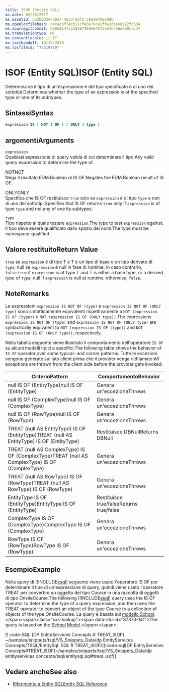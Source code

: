 ```yaml
---
title: ISOF (Entity SQL)
ms.date: 03/30/2017
ms.assetid: 5b2b0d34-d0a7-4bcd-baf2-58aa8456d00b
ms.openlocfilehash: c4c4cbf74cb17cf43e79c42ff42d1e68122fd534
ms.sourcegitcommit: 628e8147ca10187488e6407dab4c4e6ebe0cac47
ms.translationtype: MT
ms.contentlocale: it-IT
ms.lasthandoff: 10/15/2019
ms.locfileid: "72319710"
---
```

# <a name="isof-entity-sql"></a><span data-ttu-id="87370-102">ISOF (Entity SQL)</span><span class="sxs-lookup"><span data-stu-id="87370-102">ISOF (Entity SQL)</span></span>
<span data-ttu-id="87370-103">Determina se il tipo di un'espressione è del tipo specificato o di uno dei sottotipi.</span><span class="sxs-lookup"><span data-stu-id="87370-103">Determines whether the type of an expression is of the specified type or one of its subtypes.</span></span>  
  
## <a name="syntax"></a><span data-ttu-id="87370-104">Sintassi</span><span class="sxs-lookup"><span data-stu-id="87370-104">Syntax</span></span>  
  
```sql  
expression IS [ NOT ] OF ( [ ONLY ] type )  
```  
  
## <a name="arguments"></a><span data-ttu-id="87370-105">argomenti</span><span class="sxs-lookup"><span data-stu-id="87370-105">Arguments</span></span>  
 `expression`  
 <span data-ttu-id="87370-106">Qualsiasi espressione di query valida di cui determinare il tipo.</span><span class="sxs-lookup"><span data-stu-id="87370-106">Any valid query expression to determine the type of.</span></span>  
  
 <span data-ttu-id="87370-107">NOT</span><span class="sxs-lookup"><span data-stu-id="87370-107">NOT</span></span>  
 <span data-ttu-id="87370-108">Nega il risultato EDM.Boolean di IS OF.</span><span class="sxs-lookup"><span data-stu-id="87370-108">Negates the EDM.Boolean result of IS OF.</span></span>  
  
 <span data-ttu-id="87370-109">ONLY</span><span class="sxs-lookup"><span data-stu-id="87370-109">ONLY</span></span>  
 <span data-ttu-id="87370-110">Specifica che IS OF restituisce `true` solo se `expression` è di tipo `type` e non di uno dei sottotipi.</span><span class="sxs-lookup"><span data-stu-id="87370-110">Specifies that IS OF returns `true` only if `expression` is of type `type` and not any of one its subtypes.</span></span>  
  
 `type`  
 <span data-ttu-id="87370-111">Tipo rispetto al quale testare `expression`.</span><span class="sxs-lookup"><span data-stu-id="87370-111">The type to test `expression` against.</span></span> <span data-ttu-id="87370-112">Il tipo deve essere qualificato dallo spazio dei nomi.</span><span class="sxs-lookup"><span data-stu-id="87370-112">The type must be namespace-qualified.</span></span>  
  
## <a name="return-value"></a><span data-ttu-id="87370-113">Valore restituito</span><span class="sxs-lookup"><span data-stu-id="87370-113">Return Value</span></span>  
 <span data-ttu-id="87370-114">`true` se `expression` è di tipo T e T è un tipo di base o un tipo derivato di `type`; null se `expression` è null in fase di runtime; in caso contrario, `false`.</span><span class="sxs-lookup"><span data-stu-id="87370-114">`true` if `expression` is of type T and T is either a base type, or a derived type of `type`; null if `expression` is null at runtime; otherwise, `false`.</span></span>  
  
## <a name="remarks"></a><span data-ttu-id="87370-115">Note</span><span class="sxs-lookup"><span data-stu-id="87370-115">Remarks</span></span>  
 <span data-ttu-id="87370-116">Le espressioni `expression IS NOT OF (type)` e `expression IS NOT OF (ONLY type)` sono sintatticamente equivalenti rispettivamente a `NOT (expression IS OF (type))` e `NOT (expression IS OF (ONLY type))`.</span><span class="sxs-lookup"><span data-stu-id="87370-116">The expressions `expression IS NOT OF (type)` and `expression IS NOT OF (ONLY type)` are syntactically equivalent to `NOT (expression IS OF (type))` and `NOT (expression IS OF (ONLY type))`, respectively.</span></span>  
  
 <span data-ttu-id="87370-117">Nella tabella seguente viene illustrato il comportamento dell'operatore `IS OF` su alcuni modelli tipici e specifici.</span><span class="sxs-lookup"><span data-stu-id="87370-117">The following table shows the behavior of `IS OF` operator over some typical- and corner patterns.</span></span> <span data-ttu-id="87370-118">Tutte le eccezioni vengono generate sul lato client prima che il provider venga richiamato:</span><span class="sxs-lookup"><span data-stu-id="87370-118">All exceptions are thrown from the client side before the provider gets invoked:</span></span>  
  
|<span data-ttu-id="87370-119">Criterio</span><span class="sxs-lookup"><span data-stu-id="87370-119">Pattern</span></span>|<span data-ttu-id="87370-120">Comportamento</span><span class="sxs-lookup"><span data-stu-id="87370-120">Behavior</span></span>|  
|-------------|--------------|  
|<span data-ttu-id="87370-121">null IS OF (EntityType)</span><span class="sxs-lookup"><span data-stu-id="87370-121">null IS OF (EntityType)</span></span>|<span data-ttu-id="87370-122">Genera un'eccezione</span><span class="sxs-lookup"><span data-stu-id="87370-122">Throws</span></span>|  
|<span data-ttu-id="87370-123">null IS OF (ComplexType)</span><span class="sxs-lookup"><span data-stu-id="87370-123">null IS OF (ComplexType)</span></span>|<span data-ttu-id="87370-124">Genera un'eccezione</span><span class="sxs-lookup"><span data-stu-id="87370-124">Throws</span></span>|  
|<span data-ttu-id="87370-125">null IS OF (RowType)</span><span class="sxs-lookup"><span data-stu-id="87370-125">null IS OF (RowType)</span></span>|<span data-ttu-id="87370-126">Genera un'eccezione</span><span class="sxs-lookup"><span data-stu-id="87370-126">Throws</span></span>|  
|<span data-ttu-id="87370-127">TREAT (null AS EntityType) IS OF (EntityType)</span><span class="sxs-lookup"><span data-stu-id="87370-127">TREAT (null AS EntityType) IS OF (EntityType)</span></span>|<span data-ttu-id="87370-128">Restituisce DBNull</span><span class="sxs-lookup"><span data-stu-id="87370-128">Returns DBNull</span></span>|  
|<span data-ttu-id="87370-129">TREAT (null AS ComplexType) IS OF (ComplexType)</span><span class="sxs-lookup"><span data-stu-id="87370-129">TREAT (null AS ComplexType) IS OF (ComplexType)</span></span>|<span data-ttu-id="87370-130">Genera un'eccezione</span><span class="sxs-lookup"><span data-stu-id="87370-130">Throws</span></span>|  
|<span data-ttu-id="87370-131">TREAT (null AS RowType) IS OF (RowType)</span><span class="sxs-lookup"><span data-stu-id="87370-131">TREAT (null AS RowType) IS OF (RowType)</span></span>|<span data-ttu-id="87370-132">Genera un'eccezione</span><span class="sxs-lookup"><span data-stu-id="87370-132">Throws</span></span>|  
|<span data-ttu-id="87370-133">EntityType IS OF (EntityType)</span><span class="sxs-lookup"><span data-stu-id="87370-133">EntityType IS OF (EntityType)</span></span>|<span data-ttu-id="87370-134">Restituisce true/false</span><span class="sxs-lookup"><span data-stu-id="87370-134">Returns true/false</span></span>|  
|<span data-ttu-id="87370-135">ComplexType IS OF (ComplexType)</span><span class="sxs-lookup"><span data-stu-id="87370-135">ComplexType IS OF (ComplexType)</span></span>|<span data-ttu-id="87370-136">Genera un'eccezione</span><span class="sxs-lookup"><span data-stu-id="87370-136">Throws</span></span>|  
|<span data-ttu-id="87370-137">RowType IS OF (RowType)</span><span class="sxs-lookup"><span data-stu-id="87370-137">RowType IS OF (RowType)</span></span>|<span data-ttu-id="87370-138">Genera un'eccezione</span><span class="sxs-lookup"><span data-stu-id="87370-138">Throws</span></span>|  
  
## <a name="example"></a><span data-ttu-id="87370-139">Esempio</span><span class="sxs-lookup"><span data-stu-id="87370-139">Example</span></span>  
 <span data-ttu-id="87370-140">Nella query di [!INCLUDE[esql](../../../../../../includes/esql-md.md)] seguente viene usato l'operatore IS OF per determinare il tipo di un'espressione di query, quindi viene usato l'operatore TREAT per convertire un oggetto del tipo Course in una raccolta di oggetti di tipo OnsiteCourse.</span><span class="sxs-lookup"><span data-stu-id="87370-140">The following [!INCLUDE[esql](../../../../../../includes/esql-md.md)] query uses the IS OF operator to determine the type of a query expression, and then uses the TREAT operator to convert an object of the type Course to a collection of objects of the type OnsiteCourse.</span></span> <span data-ttu-id="87370-141">La query è basata sul [modello School](https://docs.microsoft.com/previous-versions/dotnet/netframework-4.0/bb896300(v=vs.100)).</span><span class="sxs-lookup"><span data-stu-id="87370-141">The query is based on the [School Model](https://docs.microsoft.com/previous-versions/dotnet/netframework-4.0/bb896300(v=vs.100)).</span></span>  
  
 <span data-ttu-id="87370-142">[! code-SQL [DP EntityServices Concepts # TREAT_ISOF] ~/samples/snippets/tsql/VS_Snippets_Data/dp EntityServices Concepts/TSQL/EntitySql. SQL # TREAT_ISOF)]</span><span class="sxs-lookup"><span data-stu-id="87370-142">[!code-sql[DP EntityServices Concepts#TREAT_ISOF]~/samples/snippets/tsql/VS_Snippets_Data/dp entityservices concepts/tsql/entitysql.sql#treat_isof)]</span></span>  
  
## <a name="see-also"></a><span data-ttu-id="87370-143">Vedere anche</span><span class="sxs-lookup"><span data-stu-id="87370-143">See also</span></span>

- [<span data-ttu-id="87370-144">Riferimento a Entity SQL</span><span class="sxs-lookup"><span data-stu-id="87370-144">Entity SQL Reference</span></span>](entity-sql-reference.md)
